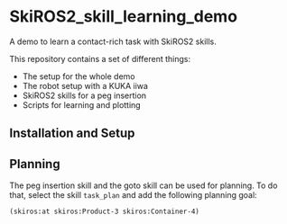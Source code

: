 # SkiROS2_skill_learning_demo
A demo to learn a contact-rich task with SkiROS2 skills.

This repository contains a set of different things:
* The setup for the whole demo
* The robot setup with a KUKA iiwa
* SkiROS2 skills for a peg insertion
* Scripts for learning and plotting

##  Installation and Setup



## Planning

The peg insertion skill and the goto skill can be used for planning. To do that, select the skill `task_plan` and add the following planning goal:
```pddl
(skiros:at skiros:Product-3 skiros:Container-4)
```